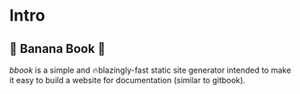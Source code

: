 
# Intro

## 🍌 Banana Book 🍌


*bbook* is a simple and 🔥blazingly-fast static site generator intended to make it easy to build a website for documentation (similar to gitbook).


